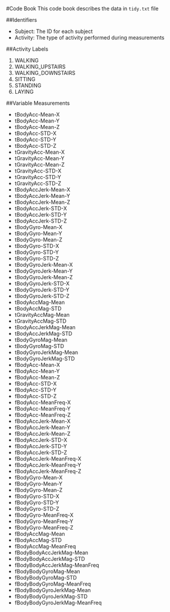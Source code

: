 #Code Book
This code book describes the data in `tidy.txt` file

##Identifiers

* Subject: The ID for each subject
* Activity: The type of activity performed during measurements

##Activity Labels

1. WALKING
2. WALKING_UPSTAIRS
3. WALKING_DOWNSTAIRS
4. SITTING
5. STANDING
6. LAYING

##Variable Measurements 
* tBodyAcc-Mean-X
* tBodyAcc-Mean-Y
* tBodyAcc-Mean-Z
* tBodyAcc-STD-X
* tBodyAcc-STD-Y
* tBodyAcc-STD-Z
* tGravityAcc-Mean-X
* tGravityAcc-Mean-Y
* tGravityAcc-Mean-Z
* tGravityAcc-STD-X
* tGravityAcc-STD-Y
* tGravityAcc-STD-Z
* tBodyAccJerk-Mean-X
* tBodyAccJerk-Mean-Y
* tBodyAccJerk-Mean-Z
* tBodyAccJerk-STD-X
* tBodyAccJerk-STD-Y
* tBodyAccJerk-STD-Z
* tBodyGyro-Mean-X
* tBodyGyro-Mean-Y
* tBodyGyro-Mean-Z
* tBodyGyro-STD-X
* tBodyGyro-STD-Y
* tBodyGyro-STD-Z
* tBodyGyroJerk-Mean-X
* tBodyGyroJerk-Mean-Y
* tBodyGyroJerk-Mean-Z
* tBodyGyroJerk-STD-X
* tBodyGyroJerk-STD-Y
* tBodyGyroJerk-STD-Z
* tBodyAccMag-Mean
* tBodyAccMag-STD
* tGravityAccMag-Mean
* tGravityAccMag-STD
* tBodyAccJerkMag-Mean
* tBodyAccJerkMag-STD
* tBodyGyroMag-Mean
* tBodyGyroMag-STD
* tBodyGyroJerkMag-Mean
* tBodyGyroJerkMag-STD
* fBodyAcc-Mean-X
* fBodyAcc-Mean-Y
* fBodyAcc-Mean-Z
* fBodyAcc-STD-X
* fBodyAcc-STD-Y
* fBodyAcc-STD-Z
* fBodyAcc-MeanFreq-X
* fBodyAcc-MeanFreq-Y
* fBodyAcc-MeanFreq-Z
* fBodyAccJerk-Mean-X
* fBodyAccJerk-Mean-Y
* fBodyAccJerk-Mean-Z
* fBodyAccJerk-STD-X
* fBodyAccJerk-STD-Y
* fBodyAccJerk-STD-Z
* fBodyAccJerk-MeanFreq-X
* fBodyAccJerk-MeanFreq-Y
* fBodyAccJerk-MeanFreq-Z
* fBodyGyro-Mean-X
* fBodyGyro-Mean-Y
* fBodyGyro-Mean-Z
* fBodyGyro-STD-X
* fBodyGyro-STD-Y
* fBodyGyro-STD-Z
* fBodyGyro-MeanFreq-X
* fBodyGyro-MeanFreq-Y
* fBodyGyro-MeanFreq-Z
* fBodyAccMag-Mean
* fBodyAccMag-STD
* fBodyAccMag-MeanFreq
* fBodyBodyAccJerkMag-Mean
* fBodyBodyAccJerkMag-STD
* fBodyBodyAccJerkMag-MeanFreq
* fBodyBodyGyroMag-Mean
* fBodyBodyGyroMag-STD
* fBodyBodyGyroMag-MeanFreq
* fBodyBodyGyroJerkMag-Mean
* fBodyBodyGyroJerkMag-STD
* fBodyBodyGyroJerkMag-MeanFreq
